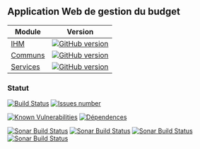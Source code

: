 
## Application Web de gestion du budget

| Module | Version |
|----------|----------|
| [IHM](https://github.com/vzwingma/gestion-budget) |  [![GitHub version](https://badge.fury.io/gh/vzwingma%2Fgestion-budget.svg)](https://badge.fury.io/gh/vzwingma%2Fgestion-budget) |
| [Communs](https://github.com/vzwingma/gestion-budget-communs) | [![GitHub version](https://badge.fury.io/gh/vzwingma%2Fgestion-budget-communs.svg)](https://badge.fury.io/gh/vzwingma%2Fgestion-budget-communs) |
| [Services](https://github.com/vzwingma/gestion-budget-services) | [![GitHub version](https://badge.fury.io/gh/vzwingma%2Fgestion-budget-services.svg)](https://badge.fury.io/gh/vzwingma%2Fgestion-budget-services)

### Statut

<a href='https://travis-ci.org/vzwingma/gestion-budget-ihm/branches'><img src='https://travis-ci.org/vzwingma/gestion-budget-ihm.svg' alt='Build Status' /></a>
<a href='https://github.com/vzwingma/gestion-budget/issues'><img src='http://githubbadges.herokuapp.com/vzwingma/gestion-budget/issues?style=square' alt='Issues number' /></a>

[![Known Vulnerabilities](https://snyk.io/test/github/vzwingma/gestion-budget-ihm/badge.svg)](https://snyk.io/test/github/vzwingma/gestion-budget-ihm)
[![Dépendences](https://img.shields.io/librariesio/github/vzwingma/gestion-budget-ihm.png)](https://libraries.io/github/vzwingma/gestion-budget-ihm)

<a href="https://sonarcloud.io/dashboard?id=gestion-budget"><img alt="Sonar Build Status" src="https://sonarcloud.io/api/project_badges/measure?project=gestion-budget&metric=coverage" /></a>
<a href="https://sonarcloud.io/dashboard?id=gestion-budget"><img alt="Sonar Build Status" src="https://sonarcloud.io/api/project_badges/measure?project=gestion-budget&metric=sqale_rating" /></a>
<a href="https://sonarcloud.io/dashboard?id=gestion-budget"><img alt="Sonar Build Status" src="https://sonarcloud.io/api/project_badges/measure?project=gestion-budget&metric=reliability_rating" /></a>
<a href="https://sonarcloud.io/dashboard?id=gestion-budget"><img alt="Sonar Build Status" src="https://sonarcloud.io/api/project_badges/measure?project=gestion-budget&metric=security_rating" /></a>